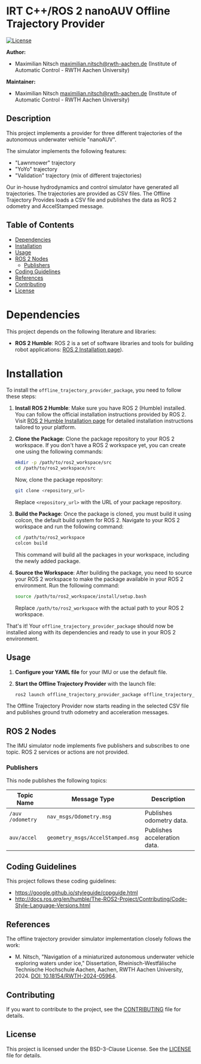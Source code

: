 # IRT C++/ROS 2 nanoAUV Offline Trajectory Provider

[![License](https://img.shields.io/badge/license-BSD--3-blue.svg)](https://opensource.org/licenses/BSD-3-Clause)

<!--- protected region package header begins -->
**Author:**
- Maximilian Nitsch <maximilian.nitsch@rwth-aachen.de> (Institute of Automatic Control - RWTH Aachen University)

**Maintainer:**
  - Maximilian Nitsch <maximilian.nitsch@rwth-aachen.de> (Institute of Automatic Control - RWTH Aachen University)
<!--- protected region package header ends -->

## Description
This project implements a provider for three different trajectories of the autonomous underwater vehicle "nanoAUV".

The simulator implements the following features:
- "Lawnmower" trajectory
- "YoYo" trajectory
- "Validation" trajectory (mix of different trajectories)

Our in-house hydrodynamics and control simulator have generated all trajectories. The trajectories are provided as CSV files.
The Offline Trajectory Provides loads a CSV file and publishes the data as ROS 2 odometry and AccelStamped message.

## Table of Contents

- [Dependencies](#dependencies)
- [Installation](#installation)
- [Usage](#usage)
- [ROS 2 Nodes](#ros-2-nodes)
  - [Publishers](#publisher-node)
- [Coding Guidelines](#coding-guidelines)
- [References](#references)
- [Contributing](#contributing)
- [License](#license)

# Dependencies

This project depends on the following literature and libraries:

- **ROS 2 Humble**: ROS 2 is a set of software libraries and tools for building robot applications: [ROS 2 Installation page](https://docs.ros.org/en/humble/Installation.html)).


# Installation

To install the `offline_trajectory_provider_package`, you need to follow these steps:

1. **Install ROS 2 Humble**: Make sure you have ROS 2 (Humble) installed. You can follow the official installation instructions provided by ROS 2. Visit [ROS 2 Humble Installation page](https://docs.ros.org/en/humble/Installation.html) for detailed installation instructions tailored to your platform.

3. **Clone the Package**: Clone the package repository to your ROS 2 workspace. If you don't have a ROS 2 workspace yet, you can create one using the following commands:

    ```bash
    mkdir -p /path/to/ros2_workspace/src
    cd /path/to/ros2_workspace/src
    ```

    Now, clone the package repository:

    ```bash
    git clone <repository_url>
    ```

    Replace `<repository_url>` with the URL of your package repository.

4. **Build the Package**: Once the package is cloned, you must build it using colcon, the default build system for ROS 2. Navigate to your ROS 2 workspace and run the following command:

    ```bash
    cd /path/to/ros2_workspace
    colcon build
    ```

    This command will build all the packages in your workspace, including the newly added package.

5. **Source the Workspace**: After building the package, you need to source your ROS 2 workspace to make the package available in your ROS 2 environment. Run the following command:

    ```bash
    source /path/to/ros2_workspace/install/setup.bash
    ```

    Replace `/path/to/ros2_workspace` with the actual path to your ROS 2 workspace.

That's it! Your `offline_trajectory_provider_package` should now be installed along with its dependencies and ready to use in your ROS 2 environment.

## Usage

1. **Configure your YAML file** for your IMU or use the default file.

2. **Start the Offline Trajectory Provider** with the launch file:
    ```bash
    ros2 launch offline_trajectory_provider_package offline_trajectory_provider_launch.launch.py
    ```
  The Offline Trajectory Provider now starts reading in the selected CSV file and publishes ground truth odometry and acceleration messages.

## ROS 2 Nodes

The IMU simulator node implements five publishers and subscribes to one topic.
ROS 2 services or actions are not provided.

### Publishers

This node publishes the following topics:

| Topic Name       | Message Type        | Description                        |
|------------------|---------------------|------------------------------------|
| `/auv /odometry`   | `nav_msgs/Odometry.msg`   | Publishes odometry data.|
| `auv/accel`   | `geometry_msgs/AccelStamped.msg`   | Publishes acceleration data.|

## Coding Guidelines

This project follows these coding guidelines:
- https://google.github.io/styleguide/cppguide.html
- http://docs.ros.org/en/humble/The-ROS2-Project/Contributing/Code-Style-Language-Versions.html 

## References

The offline trajectory provider simulator implementation closely follows the work:
- M. Nitsch, "Navigation of a miniaturized autonomous underwater vehicle exploring waters under ice," Dissertation, Rheinisch-Westfälische Technische Hochschule Aachen, Aachen, RWTH Aachen University, 2024. [DOI: 10.18154/RWTH-2024-05964](https://www.researchgate.net/publication/382562855_Navigation_of_a_Miniaturized_Autonomous_Underwater_Vehicle_Exploring_Waters_Under_Ice?_sg%5B0%5D=xNyP6RXVcEfazembhPB6cRxGQTBAvWqw6qMza26FExHUVzWcV9VUd35T4l6KjUqbo1a7W6okgPi3zqqUQYww5dmfZgsQcoJlvBE3ss1T.JLcM4K_iQyfJO7N73P9ebOmEd0xchppKYQemo5hh6ecobLxw5ZSaPgwEvlqYcQtr25iVtPvdMorpxfHK_Oldag&_tp=eyJjb250ZXh0Ijp7ImZpcnN0UGFnZSI6ImhvbWUiLCJwYWdlIjoicHJvZmlsZSIsInBvc2l0aW9uIjoicGFnZUNvbnRlbnQifX0).

## Contributing

If you want to contribute to the project, see the [CONTRIBUTING](CONTRIBUTING) file for details.

## License

This project is licensed under the BSD-3-Clause License. See the [LICENSE](LICENSE) file for details.

